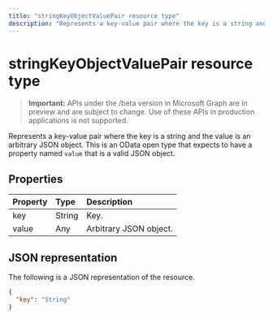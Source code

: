 ```yaml
---
title: "stringKeyObjectValuePair resource type"
description: "Represents a key-value pair where the key is a string and the value is an arbitrary JSON object. This is an OData open type that expects to have a property named `value` that is a valid JSON object."
---
```


# stringKeyObjectValuePair resource type

> **Important:** APIs under the /beta version in Microsoft Graph are in preview and are subject to change. Use of these APIs in production applications is not supported.

Represents a key-value pair where the key is a string and the value is an arbitrary JSON object. This is an OData open type that expects to have a property named `value` that is a valid JSON object.

## Properties
| Property	   | Type	|Description|
|:---------------|:--------|:----------|
|key|String|Key.|
|value|Any|Arbitrary JSON object.|

## JSON representation

The following is a JSON representation of the resource.

<!-- {
  "blockType": "resource",
  "optionalProperties": [

  ],
  "@odata.type": "microsoft.graph.stringKeyObjectValuePair"
}-->

```json
{
  "key": "String"
}

```

<!-- uuid: 8fcb5dbc-d5aa-4681-8e31-b001d5168d79
2015-10-25 14:57:30 UTC -->
<!-- {
  "type": "#page.annotation",
  "description": "stringKeyObjectValuePair resource",
  "keywords": "",
  "section": "documentation",
  "tocPath": ""
}-->